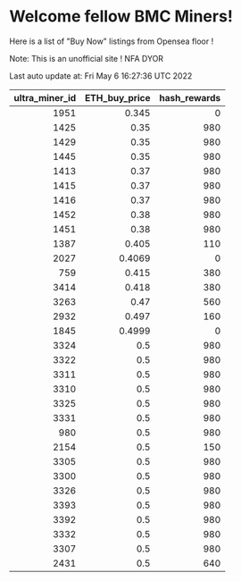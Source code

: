 # Welcome fellow BMC Miners!
Here is a list of "Buy Now" listings from Opensea floor !

Note: This is an unofficial site ! NFA DYOR


Last auto update at: Fri May  6 16:27:36 UTC 2022


|   ultra_miner_id |   ETH_buy_price |   hash_rewards |
|-----------------:|----------------:|---------------:|
|             1951 |          0.345  |              0 |
|             1425 |          0.35   |            980 |
|             1429 |          0.35   |            980 |
|             1445 |          0.35   |            980 |
|             1413 |          0.37   |            980 |
|             1415 |          0.37   |            980 |
|             1416 |          0.37   |            980 |
|             1452 |          0.38   |            980 |
|             1451 |          0.38   |            980 |
|             1387 |          0.405  |            110 |
|             2027 |          0.4069 |              0 |
|              759 |          0.415  |            380 |
|             3414 |          0.418  |            380 |
|             3263 |          0.47   |            560 |
|             2932 |          0.497  |            160 |
|             1845 |          0.4999 |              0 |
|             3324 |          0.5    |            980 |
|             3322 |          0.5    |            980 |
|             3311 |          0.5    |            980 |
|             3310 |          0.5    |            980 |
|             3325 |          0.5    |            980 |
|             3331 |          0.5    |            980 |
|              980 |          0.5    |            980 |
|             2154 |          0.5    |            150 |
|             3305 |          0.5    |            980 |
|             3300 |          0.5    |            980 |
|             3326 |          0.5    |            980 |
|             3393 |          0.5    |            980 |
|             3392 |          0.5    |            980 |
|             3332 |          0.5    |            980 |
|             3307 |          0.5    |            980 |
|             2431 |          0.5    |            640 |